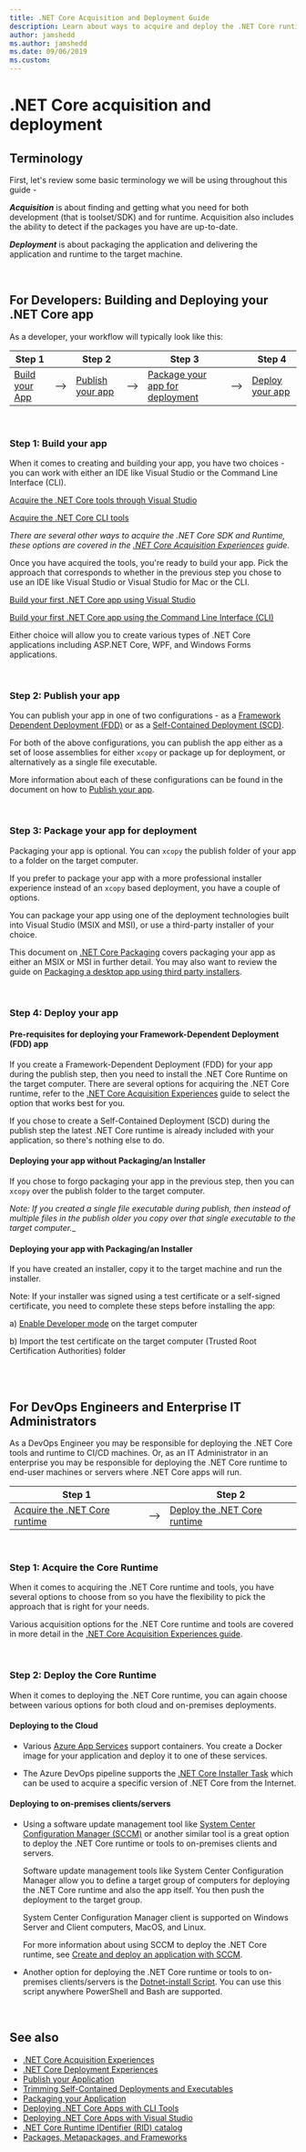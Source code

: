 ```yaml
---
title: .NET Core Acquisition and Deployment Guide
description: Learn about ways to acquire and deploy the .NET Core runtime and tools and .NET Core apps.
author: jamshedd
ms.author: jamshedd
ms.date: 09/06/2019
ms.custom: 
---
```

# .NET Core acquisition and deployment

## Terminology

First, let's review some basic terminology we will be using throughout this guide -

**_Acquisition_** is about finding and getting what you need for both development (that is toolset/SDK) and for runtime. Acquisition also includes the ability to detect if the packages you have are up-to-date.

**_Deployment_** is about packaging the application and delivering the application and runtime to the target machine.

<br/>

## For Developers: Building and Deploying your .NET Core app

As a developer, your workflow will typically look like this:

Step 1 | | Step 2 | | Step 3 | | Step 4 |
|---|---|---|---|---|---|---|
 [Build your App](#Step-1-Build-your-app) | --> | [Publish your app](#Step-2-publish-your-app) | --> | [Package your app for deployment](#Step-3-Package-your-app-for-deployment) | --> | [Deploy your app](#Step-4-Deploy-your-app) | 


<br/>

### Step 1: Build your app

When it comes to creating and building your app, you have two choices - you can work with either an IDE like Visual Studio or the Command Line Interface (CLI).

[Acquire the .NET Core tools through Visual Studio]()

[Acquire the .NET Core CLI tools]()

_There are several other ways to acquire the .NET Core SDK and Runtime, these options are covered in the [.NET Core Acquisition Experiences](acquisition-experiences.md) guide._


Once you have acquired the tools, you're ready to build your app. Pick the approach that corresponds to whether in the previous step you chose to use an IDE like Visual Studio or Visual Studio for Mac or the CLI.

[Build your first .NET Core app using Visual Studio](https://docs.microsoft.com/dotnet/core/tutorials/with-visual-studio)
 
[Build your first .NET Core app using the Command Line Interface (CLI)](../tutorials/using-with-xplat-cli.md)


Either choice will allow you to create various types of .NET Core applications including ASP.NET Core, WPF, and Windows Forms applications.


<br/>

### Step 2: Publish your app

You can publish your app in one of two configurations - as a [Framework Dependent Deployment (FDD)](publish.md#Framework-Dependent-Deployment-FDD) or as a [Self-Contained Deployment (SCD)](publish.md#Self-contained-deployment-SCD).

For both of the above configurations, you can publish the app either as a set of loose assemblies for either `xcopy` or package up for deployment, or alternatively as a single file executable.

More information about each of these configurations can be found in the document on how to [Publish your app](publish.md).


<br/>

### Step 3: Package your app for deployment

Packaging your app is optional. You can `xcopy` the publish folder of your app to a folder on the target computer. 

If you prefer to package your app with a more professional installer experience instead of an `xcopy` based deployment, you have a couple of options.

You can package your app using one of the deployment technologies built into Visual Studio (MSIX and MSI), or use a third-party installer of your choice.

This document on [.NET Core Packaging](packaging.md) covers packaging your app as either an MSIX or MSI in further detail. You may also want to review the guide on [Packaging a desktop app using third party installers](https://docs.microsoft.com/windows/msix/desktop/desktop-to-uwp-third-party-installer). 


<br/>

### Step 4: Deploy your app


#### **Pre-requisites for deploying your Framework-Dependent Deployment (FDD) app**

If you create a Framework-Dependent Deployment (FDD) for your app during the publish step, then you need to install the .NET Core Runtime on the target computer. There are several options for acquiring the .NET Core runtime, refer to the [.NET Core Acquisition Experiences](acquisition-experiences.md) guide to select the option that works best for you.

If you chose to create a Self-Contained Deployment (SCD) during the publish step the latest .NET Core runtime is already included with your application, so there's nothing else to do.


#### **Deploying your app without Packaging/an Installer**

If you chose to forgo packaging your app in the previous step, then you can `xcopy` over the publish folder to the target computer. 

_Note: If you created a single file executable during publish, then instead of multiple files in the publish older you copy over that single executable to the target computer.__


#### **Deploying your app with Packaging/an Installer**

If you have created an installer, copy it to the target machine and run the installer. 

Note: If your installer was signed using a test certificate or a self-signed certificate, you need to complete these steps before installing the app:

a) [Enable Developer mode](https://docs.microsoft.com/windows/uwp/get-started/enable-your-device-for-development) on the target computer

b) Import the test certificate on the target computer (Trusted Root Certification Authorities) folder


<br/>
<br/>



## For DevOps Engineers and Enterprise IT Administrators

As a DevOps Engineer you may be responsible for deploying the .NET Core tools and runtime to CI/CD machines. Or, as an IT Administrator in an enterprise you may be responsible for deploying the .NET Core runtime to end-user machines or servers where .NET Core apps will run.

| Step 1 | | Step 2 |
|-|-|-|
| [Acquire the .NET Core runtime](#Step-1-acquire-the-core-runtime) | --> | [Deploy the .NET Core runtime](#step-2-deploy-the-core-runtime) | 


<br/>

### Step 1: Acquire the Core Runtime

When it comes to acquiring the .NET Core runtime and tools, you have several options to choose from so you have the flexibility to pick the approach that is right for your needs. 

Various acquisition options for the .NET Core runtime and tools are covered in more detail in the [.NET Core Acquisition Experiences guide](acquisition-experiences.md).


<br/>

### Step 2: Deploy the Core Runtime

When it comes to deploying the .NET Core runtime, you can again choose between various options for both cloud and on-premises deployments. 


#### Deploying to the Cloud

* Various [Azure App Services](acquisition-experiences.md#azure-app-services) support containers. You create a Docker image for your application and deploy it to one of these services.
 
* The Azure DevOps pipeline supports the [.NET Core Installer Task](https://docs.microsoft.com/azure/devops/pipelines/tasks/tool/dotnet-core-tool-installer?view=azure-devops) which can be used to acquire a specific version of .NET Core from the Internet.


#### Deploying to on-premises clients/servers

* Using a software update management tool like [System Center Configuration Manager (SCCM)](https://docs.microsoft.com/sccm/) or another similar tool is a great option to deploy the .NET Core runtime or tools to on-premises clients and servers. 

  Software update management tools like System Center Configuration Manager allow you to define a target group of computers for deploying the .NET Core runtime and also the app itself. You then push the deployment to the target group. 

  System Center Configuration Manager client is supported on Windows Server and Client computers, MacOS, and Linux. 

  For more information about using SCCM to deploy the .NET Core runtime, see [Create and deploy an application with SCCM](https://docs.microsoft.com/sccm/apps/get-started/create-and-deploy-an-application).

* Another option for deploying the .NET Core runtime or tools to on-premises clients/servers is the [Dotnet-install Script](acquisition-experiences.md#Dotnet-install.ps1.sh-Scripts). You can use this script anywhere PowerShell and Bash are supported. 


<br/>

## See also

- [.NET Core Acquisition Experiences](acquisition-experiences.md)
- [.NET Core Deployment Experiences](deployment-experiences.md)
- [Publish your Application](publish.md)
- [Trimming Self-Contained Deployments and Executables](trimming.md)
- [Packaging your Application](packaging.md)
- [Deploying .NET Core Apps with CLI Tools](deploy-with-cli.md)
- [Deploying .NET Core Apps with Visual Studio](deploy-with-vs.md)
- [.NET Core Runtime IDentifier (RID) catalog](../rid-catalog.md)
- [Packages, Metapackages, and Frameworks](../packages.md)

